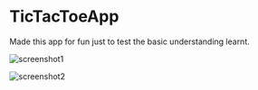 # TicTacToeApp

Made this app for fun just to test the basic understanding learnt.

![screenshot1](https://user-images.githubusercontent.com/85746601/161269673-40142d71-57d7-45cb-ac8b-bb63f3551acc.jpeg)

![screenshot2](https://user-images.githubusercontent.com/85746601/161269840-6419146e-3d0c-47c1-8b21-651057acbf8e.jpeg)
